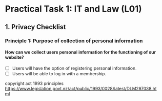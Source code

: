 # Practical Task 1: IT and Law (L01)

## 1. Privacy Checklist

### Principle 1: Purpose of collection of personal information

#### How can we collect users personal information for the functioning of our website? <!-- whats the function? I have no idea -->
- [ ] Users will have the option of registering personal information.
- [ ] Users will be able to log in with a membership. <!-- vague and confusing -->

copyright act 1993 principles
https://www.legislation.govt.nz/act/public/1993/0028/latest/DLM297038.html
